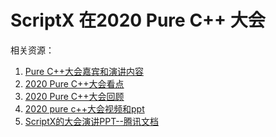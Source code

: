 # ScriptX 在2020 Pure C++ 大会

相关资源：

1. [Pure C++大会嘉宾和演讲内容](http://purecpp.org/detail?id=2204)
2. [2020 Pure C++大会看点](http://purecpp.org/detail?id=2208)
3. [2020 Pure C++大会回顾](http://purecpp.org/detail?id=2210)
4. [2020 pure c++大会视频和ppt](http://purecpp.org/detail?id=2212)
5. [ScriptX的大会演讲PPT--腾讯文档][ppt]

[ppt]: https://docs.qq.com/pdf/DRkxGZGh2SElTYkZu
